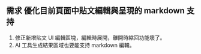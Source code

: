 ## 需求 **優化目前頁面中貼文編輯與呈現的 markdown 支持**
1. 修正新增貼文 UI 編輯區塊，編輯時展開，離開時縮回功能壞了。
2. AI 工具生成結果區域也要能支持 markdown 編輯。